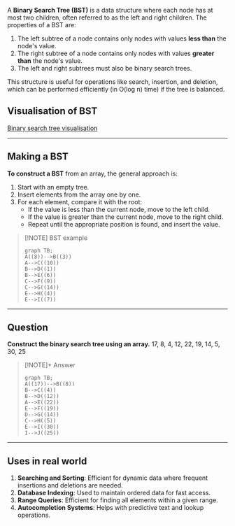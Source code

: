 A **Binary Search Tree (BST)** is a data structure where each node has at most two children, often referred to as the left and right children. The properties of a BST are:
1. The left subtree of a node contains only nodes with values **less than** the node's value.
2. The right subtree of a node contains only nodes with values **greater than** the node's value.
3. The left and right subtrees must also be binary search trees.

This structure is useful for operations like search, insertion, and deletion, which can be performed efficiently (in O(log n) time) if the tree is balanced.

## Visualisation of BST
[Binary search tree visualisation](https://cs.usfca.edu/~galles/visualization/bst.html)



-----
## Making a BST
**To construct a BST** from an array, the general approach is:
1. Start with an empty tree.
2. Insert elements from the array one by one.
3. For each element, compare it with the root:
    - If the value is less than the current node, move to the left child.
    - If the value is greater than the current node, move to the right child.
    - Repeat until the appropriate position is found, and insert the value.

> [!NOTE] BST example
> ```mermaid
> graph TB;
> A((8))-->B((3))
> A-->C((10))
> B-->D((1))
> B-->E((6))
> C-->F((9))
> C-->G((14))
> E-->H((4))
> E-->I((7))
> ```


-----
## Question
**Construct the binary search tree using an array.**
17, 8, 4, 12, 22, 19, 14, 5, 30, 25

> [!NOTE]+ Answer
> ```mermaid
> graph TB;
> A((17))-->B((8))
> B-->C((4))
> B-->D((12))
> A-->E((22))
> E-->F((19))
> D-->G((14))
> C-->H((5))
> E-->I((30))
> I-->J((25))
> ```


-----
## Uses in real world
1. **Searching and Sorting**: Efficient for dynamic data where frequent insertions and deletions are needed.
2. **Database Indexing**: Used to maintain ordered data for fast access.
3. **Range Queries**: Efficient for finding all elements within a given range.
4. **Autocompletion Systems**: Helps with predictive text and lookup operations.